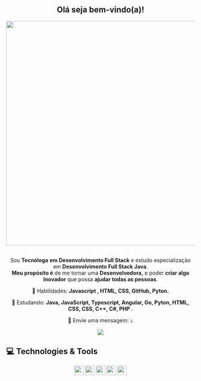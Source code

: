 <span align="center">

##  Olá seja bem-vindo(a)!</h2>

</span>

<div align="center">

<img src="https://media.tenor.com/8wBCqZH60U8AAAAC/computer-cat.gif" width="600px" />

</div>


<br>
<p align="center">
  Sou <strong>Tecnóloga</strong> <strong> em Desenvolvimento Full Stack</strong> e estudo especialização em <strong>Desenvolvimento Full Stack Java</strong>.<br >
<strong>Meu propósito é</strong> de me tornar uma <strong>Desenvolvedora,</strong>
e poder <strong>criar algo Inovador</strong> que possa <strong>ajudar todas as pessoas</strong>.
</p>

<p align="center">
  💼 Habilidades: <strong>Javascript , HTML, CSS, GitHub, Pyton.</strong>
</p>

<p align="center">
  🚀  Estudando: <strong>Java, JavaScript, Typescript, Angular, Go, Pyton, HTML, CSS, CSS, C++, C#, PHP .</strong>
</p>

<p align="center">
  💌 Envie uma mensagem: ⤵️
</p>

<p align="center">
 
 <a href="www.linkedin.com/in/lauragonsaga" alt="Linkedin">
  <img src="https://img.shields.io/badge/-Linkedin-0e76a8?style=flat-square&logo=Linkedin&logoColor=white&link=https://www.linkedin.com/in/keidsonroby/" /></a>
</p>  

## 💻 Technologies & Tools

<p align="center">
  
 
 <img src="https://img.shields.io/badge/-Javascript-%23F7DF1E?style=flat-square&logo=javascript&logoColor=black" height="25"/>
 <img src="https://img.shields.io/badge/-Typecript-%23007ACC?style=flat-square&logo=typescript&logoColor=white" height="25"/>
 <img src="https://img.shields.io/badge/-Angular-%23DD0031?style=flat-square&logo=angular&logoColor=white" height="25"/>


<img src="https://img.shields.io/badge/-Bootstrap-%23563D7C.svg?style=flat-square&logo=bootstrap&logoColor=white" height="25"/>
  
<img src="https://img.shields.io/badge/-GitHub-181717?style=flat-square&logo=github" height="25"/>
  
 
</div>





  



